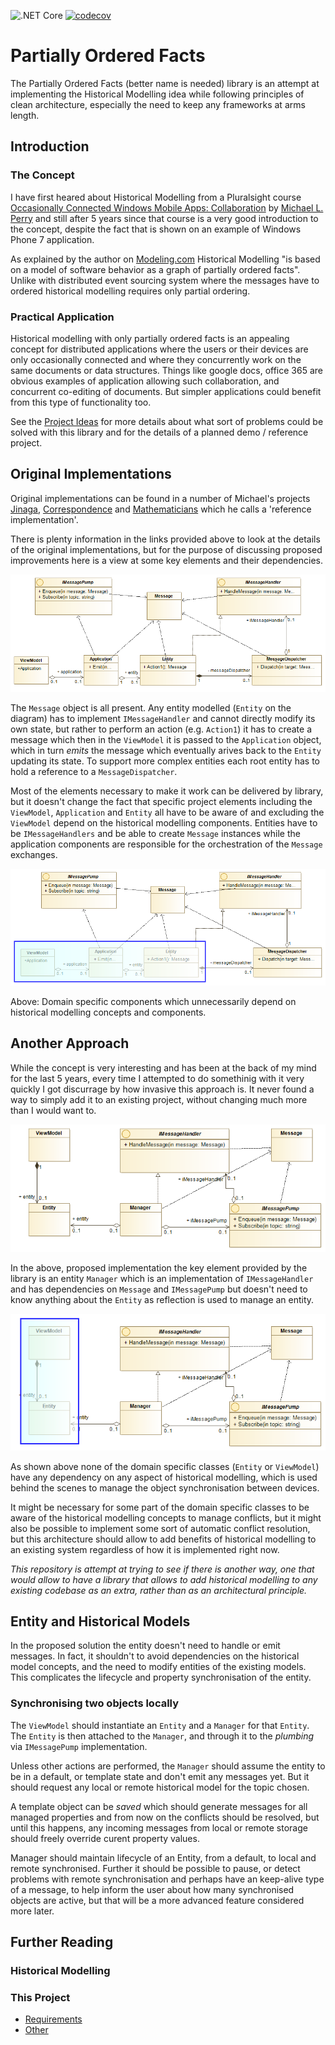![.NET Core](https://github.com/michalporeba/pof/workflows/.NET%20Core/badge.svg)
[![codecov](https://codecov.io/gh/michalporeba/pof/branch/master/graph/badge.svg)](https://codecov.io/gh/michalporeba/pof)

# Partially Ordered Facts

The Partially Ordered Facts (better name is needed) library is an attempt at implementing the Historical Modelling idea while following principles of clean architecture, especially the need to keep any frameworks at arms length. 

## Introduction

### The Concept

I have first heared about Historical Modelling from a Pluralsight course [Occasionally Connected Windows Mobile Apps: Collaboration](https://www.pluralsight.com/courses/occasionally-connected-windows-mobile-apps-collaboration) by [Michael L. Perry](https://github.com/michaellperry) and still after 5 years since that course is a very good introduction to the concept, despite the fact that is shown on an example of Windows Phone 7 application. 

As explained by the author on [Modeling.com](https://modeling.com) Historical Modelling "is based on a model of software behavior as a graph of partially ordered facts". Unlike with distributed event sourcing system where the messages have to ordered historical modelling requires only partial ordering. 

### Practical Application

Historical modelling with only partially ordered facts is an appealing concept for distributed applications where the users or their devices are only occasionally connected and where they concurrently work on the same documents or data structures. Things like google docs, office 365 are obvious examples of application allowing such collaboration, and concurrent co-editing of documents. But simpler applications could benefit from this type of functionality too. 

See the [Project Ideas](./docs/ProjectIdeas.md) for more details about what sort of problems could be solved with this library and for the details of a planned demo / reference project. 

## Original Implementations

Original implementations can be found in a number of Michael's projects [Jinaga](https://github.com/michaellperry/jinaga), [Correspondence](http://correspondencecloud.com/) and [Mathematicians](https://github.com/michaellperry/Mathematicians) which he calls a 'reference implementation'.

There is plenty information in the links provided above to look at the details of the original implementations, but for the purpose of discussing proposed improvements here is a view at some key elements and their dependencies. 

![Reference Implementation](./docs/Diagrams/ReferenceImplementationModel.png)

The `Message` object is all present. Any entity modelled (`Entity` on the diagram) has to implement `IMessageHandler` and cannot directly modify its own state, but rather to perform an action (e.g. `Action1`) it has to create a message which then in the `ViewModel` it is passed to the `Application` object, which in turn _emits_ the message which eventually arives back to the `Entity` updating its state. To support more complex entities each root entity has to hold a reference to a `MessageDispatcher`. 

Most of the elements necessary to make it work can be delivered by library, but it doesn't change the fact that specific project elements including the `ViewModel`, `Application` and `Entity` all have to be aware of and excluding the `ViewModel` depend on the historical modelling components. Entities have to be `IMessageHandlers` and be able to create `Message` instances while the application components are responsible for the orchestration of the `Message` exchanges. 

![Reference Implementation Issues](./docs/Diagrams/ReferenceImplementationIssues.png)

Above: Domain specific components which unnecessarily depend on historical modelling concepts and components. 


## Another Approach

While the concept is very interesting and has been at the back of my mind for the last 5 years, every time I attempted to do somethinig with it very quickly I got discurrage by how invasive this approach is. It never found a way to simply add it to an existing project, without changing much more than I would want to. 

![Proposed Implementation](./docs/Diagrams/ProposedImplementationModel.png)

In the above, proposed implementation the key element provided by the library is an entity `Manager` which is an implementation of `IMessageHandler` and has dependencies on `Message` and `IMessagePump` but doesn't need to know anything about the `Entity` as reflection is used to manage an entity. 

![Proposed Implementation Improvements](./docs/Diagrams/ProposedImplementationImpact.png)

As shown above none of the domain specific classes (`Entity` or `ViewModel`) have any dependency on any aspect of historical modelling, which is used behind the scenes to manage the object synchronisation between devices. 

It might be necessary for some part of the domain specific classes to be aware of the historical modelling concepts to manage conflicts, but it might also be possible to implement some sort of automatic conflict resolution, but this architecture should allow to add benefits of historical modelling to an existing system regardless of how it is implemented right now. 

*This repository is attempt at trying to see if there is another way, one that would allow to have a library that allows to add historical modelling to any existing codebase as an extra, rather than as an architectural principle.*

## Entity and Historical Models

In the proposed solution the entity doesn't need to handle or emit messages. In fact, it shouldn't to avoid dependencies on the historical model concepts, and the need to modify entities of the existing models. This complicates the lifecycle and property synchronisation of the entity. 

### Synchronising two objects locally

The `ViewModel` should instantiate an `Entity` and a `Manager` for that `Entity`. The `Entity` is then attached to the `Manager`, and through it to the _plumbing_ via `IMessagePump` implementation. 

Unless other actions are performed, the `Manager` should assume the entity to be in a default, or template state and don't emit any messages yet. But it should request any local or remote historical model for the topic chosen.

A template object can be _saved_ which should generate messages for all managed properties and from now on the conflicts should be resolved, but until this happens, any incoming messages from local or remote storage should freely override curent property values. 

Manager should maintain lifecycle of an Entity, from a default, to local and remote synchronised. Further it should be possible to pause, or detect problems with remote synchronisation and perhaps have an keep-alive type of a message, to help inform the user about how many synchronised objects are active, but that will be a more advanced feature considered more later. 

## Further Reading

### Historical Modelling

### This Project

 * [Requirements](./docs/Requirements.md)
 * [Other](./docs/Other.md)



